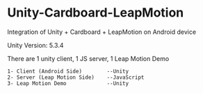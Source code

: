 # Unity-Cardboard-LeapMotion
Integration of Unity + Cardboard + LeapMotion on Android device

Unity Version: 5.3.4

There are 1 unity client, 1 JS server, 1 Leap Motion Demo
	
	1- Client (Android Side)		--Unity
	2- Server (Leap Motion Side)	--JavaScript
	3- Leap Motion Demo				--Unity
	
